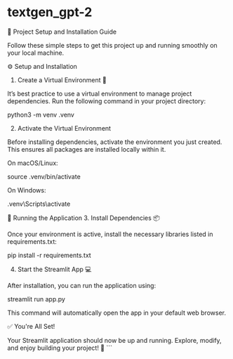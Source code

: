 # textgen_gpt-2
🧠 Project Setup and Installation Guide

Follow these simple steps to get this project up and running smoothly on your local machine.

⚙️ Setup and Installation
1. Create a Virtual Environment 🐍

It’s best practice to use a virtual environment to manage project dependencies. Run the following command in your project directory:

python3 -m venv .venv

2. Activate the Virtual Environment

Before installing dependencies, activate the environment you just created. This ensures all packages are installed locally within it.

On macOS/Linux:

source .venv/bin/activate


On Windows:

.venv\Scripts\activate

🚀 Running the Application
3. Install Dependencies 📦

Once your environment is active, install the necessary libraries listed in requirements.txt:

pip install -r requirements.txt

4. Start the Streamlit App 💻

After installation, you can run the application using:

streamlit run app.py


This command will automatically open the app in your default web browser.

✅ You're All Set!

Your Streamlit application should now be up and running. Explore, modify, and enjoy building your project! 🎉
    ```
